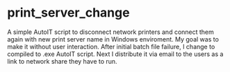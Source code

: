 # print_server_change
A simple AutoIT script to disconnect network printers and connect them again with new print server name in Windows enviroment.
My goal was to make it without user interaction. After initial batch file failure, I change to compiled to .exe AutoIT script. Next I distribute it via email to the users as a link to network share they have to run.
